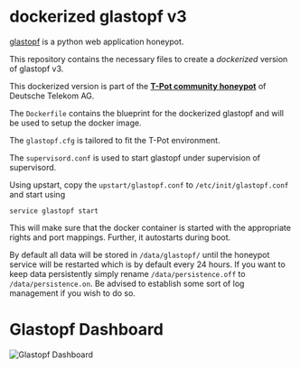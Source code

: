 # dockerized glastopf v3


[glastopf](https://github.com/glastopf/glastopf) is a python web application honeypot.

This repository contains the necessary files to create a *dockerized* version of glastopf v3.

This dockerized version is part of the **[T-Pot community honeypot](http://dtag-dev-sec.github.io/)** of Deutsche Telekom AG.

The `Dockerfile` contains the blueprint for the dockerized glastopf and will be used to setup the docker image.  

The `glastopf.cfg` is tailored to fit the T-Pot environment.

The `supervisord.conf` is used to start glastopf under supervision of supervisord.

Using upstart, copy the `upstart/glastopf.conf` to `/etc/init/glastopf.conf` and start using

    service glastopf start

This will make sure that the docker container is started with the appropriate rights and port mappings. Further, it autostarts during boot.

By default all data will be stored in `/data/glastopf/` until the honeypot service will be restarted which is by default every 24 hours. If you want to keep data persistently simply rename `/data/persistence.off` to `/data/persistence.on`. Be advised to establish some sort of log management if you wish to do so.

# Glastopf Dashboard

![Glastopf Dashboard](https://raw.githubusercontent.com/dtag-dev-sec/glastopf/master/doc/dashboard.png)
